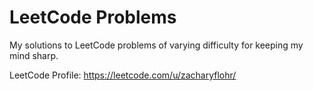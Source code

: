 # LeetCode Problems
My solutions to LeetCode problems of varying difficulty for keeping my mind sharp.

LeetCode Profile: https://leetcode.com/u/zacharyflohr/
